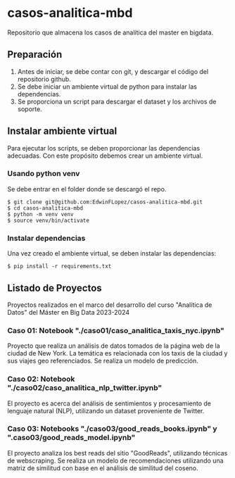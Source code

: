 # casos-analitica-mbd
Repositorio que almacena los casos de analítica del master en bigdata.

## Preparación

1. Antes de iniciar, se debe contar con git, y descargar el código del repositorio github.
2. Se debe iniciar un ambiente virtual de python para instalar las dependencias.
3. Se proporciona un script para descargar el dataset y los archivos de soporte.

## Instalar ambiente virtual

Para ejecutar los scripts, se deben proporcionar las dependencias adecuadas.
Con este propósito debemos crear un ambiente virtual.

### Usando python venv

Se debe entrar en el folder donde se descargó el repo.

```shell
$ git clone git@github.com:EdwinFLopez/casos-analitica-mbd.git
$ cd casos-analitica-mbd
$ python -m venv venv
$ source venv/bin/activate
```

### Instalar dependencias

Una vez creado el ambiente virtual, se deben instalar las dependencias:

```shell
$ pip install -r requirements.txt
```

## Listado de Proyectos

Proyectos realizados en el marco del desarrollo del curso "Analítica de Datos"
del Máster en Big Data 2023-2024

### Caso 01: Notebook "./caso01/caso_analitica_taxis_nyc.ipynb"

Proyecto que realiza un análisis de datos tomados de la página web
de la ciudad de New York. La temática es relacionada con los taxis de la ciudad
y sus viajes geo referenciados. Se realiza un modelo de predicción.

### Caso 02: Notebook "./caso02/caso_analitica_nlp_twitter.ipynb"

El proyecto es acerca del análisis de sentimientos y procesamiento de lenguaje natural (NLP), 
utilizando un dataset proveniente de Twitter.

### Caso 03: Notebooks "./caso03/good_reads_books.ipynb" y ".caso03/good_reads_model.ipynb"

El proyecto analiza los best reads del sitio "GoodReads", utilizando técnicas de webscraping.
Se realiza un modelo de recomendaciones utilizando una matriz de similitud con base en el 
análisis de similitud del coseno.
